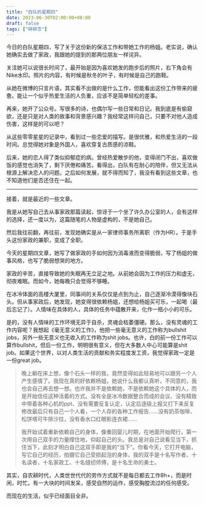 ```yaml
---
title: "白队的星期四"
date: 2023-06-30T02:00:00+08:00
draft: false
tags: ["碎碎念"]
---
```

今日的白队星期四，写了关于这份新的保洁工作和带她工作的杨姐。老实说，确认她确实去做了家政，我跟她的提到的那两位朋友一样诧异。

关注她可以说很长时间了，最开始是因为喜欢她发的跑步后的照片，右下角会有Nike水印。照片的内容，有时候是秋冬的叶子，有时候是自己的跑鞋。

从她在微博的只言片语，其实看不出做的是什么工作，但能看出这份工作带来的疲惫。能让一个似乎热爱生活的人负重，应该不是简单轻松的差事。

再来，她开了公众号。写很多的诗，也偶尔写一些日常和日记。我到底是有偷窥欲，还是只是对人类的故事和背景感兴趣？我经常这样问自己，只要不对他人造成伤害，这样是的可以吧？

从这些零零星星的记录中，看到过一些恋爱的描写。是很优雅，和热爱生活的一段时间。总觉得她对象是外国人，喜欢穿复古质感的凉鞋。

后来，她的恋人得了类似抑郁症的病。曾经热爱散步的他，变得闭门不出，喜欢做饭的感觉也消失了，剩下厌倦和痛苦。看得出，白队有在耐心的陪伴，但又无法从根源上解决恋人的问题。之后如何发展，就不得而知了，我没有看到这些文章，也不知道他们是否还住在一起。

***

接着，就是最近的一些文章。

我是从她写自己去从事家政那篇读起，惊讶于一个坐了许久办公室的人，会有这样的选择，还一度以为，这篇随笔的人物是虚构的，不是她自己。

然后我往前翻，再往前，发现她确实是从一家律师事务所离职（作为HR）。于是手头这份家政的兼职，变成了全职。

今天的星期四文章，她写了做家政的手如何因为消毒液而变得脆弱，写了杨姐的做事风格，也写了脆弱想哭的地方。

家政的辛苦，直接导致她的失眠再无立足之地。从前她会因为工作的压力和虚无，彻夜难眠。而如今，她每晚只会觉得不够睡。

在冰冷体面的高楼大厦里，同事间的关系仅仅是点到为止，自己逐渐冷漠得像块石头。但从事家政后，她发现，她变得很依赖杨姐，还想给杨姐买可乐，一起喝（最后忘记了）。人情味在具体的人，具体的任务中蕴散开来，化作一瓶小小的可乐。

是的，没有人情味的工作环境无异于自杀，灵魂会枯萎僵硬。那么，没有灵魂的工作内容呢？我想起《毫无意义的工作》，他把一些毫无意义的工作称为bullshit jobs，另外一些无意义也无收入的工作称为shit jobs。也许，白的前一份工作可以算作bullshit，但后一份工作，明明很有意义，但在大多数人中心可能算是shit job。如果这个世界，以对人类生活的贡献和务实程度发工资，我觉得家政一定是一份great job。

>晚上躺在床上想，像个石头一样的我，竟然变得如此轻易地可以跟另一个人产生感情了。我现在真的好依赖杨姐，她说什么我都认真听，不同意的，我也会自己再去想一想。也许我并不是依赖她，不是依赖她这个具体的人，而是开始信任这种活着的方式。没有全是冰冷数据整合而成的会议、没有精致中带着各种心机的ppt、没有需要反复认定，认定后逐级上报又打下来反复修改最后只有自己一个人看，一个人存的各种工作报告......没有奶茶咖啡、松饼塔可牛排沙拉，没有香水口红眼影连衣裙......
>
>我开始试着重新依赖自己的身体，像重回婴儿时期，在地面开始爬行，第一次用自己双手的力量撑住地，仰起自己的头。我总是对自己说看见当下，抓住当下，此刻才明白自己这双手即是我的“当下”。你看今天，它打开电脑，写它自己的经历，拍摄它自己受损起泡的身体，我的双手是十名写作者、十名读者，十名家政工、十名缝纫师傅，是十名生命的勇士。

其实，自农耕时代，人类世世代代的劳作方式就不是每日都去工作8h+，而是时闲，时忙。有一大块的时间发呆，感受自然的运作，感受胸膛流过的任何感受。

而现在的生活，似乎已经面目全非。